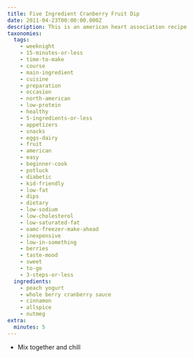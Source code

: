 ```yaml
---
title: Five Ingredient Cranberry Fruit Dip
date: 2011-04-23T00:00:00.000Z
description: This is an american heart association recipe
taxonomies:
  tags:
    - weeknight
    - 15-minutes-or-less
    - time-to-make
    - course
    - main-ingredient
    - cuisine
    - preparation
    - occasion
    - north-american
    - low-protein
    - healthy
    - 5-ingredients-or-less
    - appetizers
    - snacks
    - eggs-dairy
    - fruit
    - american
    - easy
    - beginner-cook
    - potluck
    - diabetic
    - kid-friendly
    - low-fat
    - dips
    - dietary
    - low-sodium
    - low-cholesterol
    - low-saturated-fat
    - oamc-freezer-make-ahead
    - inexpensive
    - low-in-something
    - berries
    - taste-mood
    - sweet
    - to-go
    - 3-steps-or-less
  ingredients:
    - peach yogurt
    - whole berry cranberry sauce
    - cinnamon
    - allspice
    - nutmeg
extra:
  minutes: 5
---
```

 - Mix together and chill
